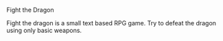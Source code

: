 Fight the Dragon

Fight the dragon is a small text based RPG game. Try to defeat the dragon using only basic weapons.


